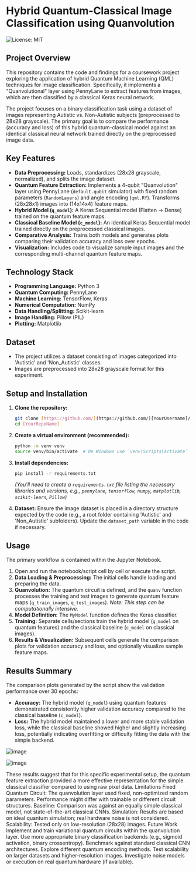 
# Hybrid Quantum-Classical Image Classification using Quanvolution

![License: MIT](https://img.shields.io/badge/License-MIT-yellow.svg) 
## Project Overview

This repository contains the code and findings for a coursework project exploring the application of hybrid Quantum Machine Learning (QML) techniques for image classification. Specifically, it implements a "Quanvolutional" layer using PennyLane to extract features from images, which are then classified by a classical Keras neural network.

The project focuses on a binary classification task using a dataset of images representing Autistic vs. Non-Autistic subjects (preprocessed to 28x28 grayscale). The primary goal is to compare the performance (accuracy and loss) of this hybrid quantum-classical model against an identical classical neural network trained directly on the preprocessed image data.

## Key Features

* **Data Preprocessing:** Loads, standardizes (28x28 grayscale, normalized), and splits the image dataset.
* **Quantum Feature Extraction:** Implements a 4-qubit "Quanvolution" layer using PennyLane (`default.qubit` simulator) with fixed random parameters (`RandomLayers`) and angle encoding (`qml.RY`). Transforms (28x28x1) images into (14x14x4) feature maps.
* **Hybrid Model (`q_model`):** A Keras Sequential model (Flatten -> Dense) trained on the quantum feature maps.
* **Classical Baseline Model (`c_model`):** An identical Keras Sequential model trained directly on the preprocessed classical images.
* **Comparative Analysis:** Trains both models and generates plots comparing their validation accuracy and loss over epochs.
* **Visualization:** Includes code to visualize sample input images and the corresponding multi-channel quantum feature maps.

## Technology Stack

* **Programming Language:** Python 3
* **Quantum Computing:** PennyLane
* **Machine Learning:** TensorFlow, Keras
* **Numerical Computation:** NumPy
* **Data Handling/Splitting:** Scikit-learn
* **Image Handling:** Pillow (PIL)
* **Plotting:** Matplotlib

## Dataset

* The project utilizes a dataset consisting of images categorized into 'Autistic' and 'Non_Autistic' classes.
* Images are preprocessed into 28x28 grayscale format for this experiment.

## Setup and Installation

1.  **Clone the repository:**
    ```bash
    git clone [https://github.com/](https://github.com/)[YourUsername]/[YourRepoName].git
    cd [YourRepoName]
    ```
2.  **Create a virtual environment (recommended):**
    ```bash
    python -m venv venv
    source venv/bin/activate  # On Windows use `venv\Scripts\activate`
    ```
3.  **Install dependencies:**
    ```bash
    pip install -r requirements.txt
    ```
    *(You'll need to create a `requirements.txt` file listing the necessary libraries and versions, e.g., `pennylane`, `tensorflow`, `numpy`, `matplotlib`, `scikit-learn`, `Pillow`)*

4.  **Dataset:** Ensure the image dataset is placed in a directory structure expected by the code (e.g., a root folder containing 'Autistic' and 'Non_Autistic' subfolders). Update the `dataset_path` variable in the code if necessary.

## Usage

The primary workflow is contained within the Jupyter Notebook.

1.  Open and run the notebook/script cell by cell or execute the script.
2.  **Data Loading & Preprocessing:** The initial cells handle loading and preparing the data.
3.  **Quanvolution:** The quantum circuit is defined, and the `quanv` function processes the training and test images to generate quantum feature maps (`q_train_images`, `q_test_images`). *Note: This step can be computationally intensive.*
4.  **Model Definition:** The `MyModel` function defines the Keras classifier.
5.  **Training:** Separate cells/sections train the hybrid model (`q_model` on quantum features) and the classical baseline (`c_model` on classical images).
6.  **Results & Visualization:** Subsequent cells generate the comparison plots for validation accuracy and loss, and optionally visualize sample feature maps.

## Results Summary

The comparison plots generated by the script show the validation performance over 30 epochs:

* **Accuracy:** The hybrid model (`q_model`) using quantum features demonstrated consistently higher validation accuracy compared to the classical baseline (`c_model`).
* **Loss:** The hybrid model maintained a lower and more stable validation loss, while the classical baseline showed higher and slightly increasing loss, potentially indicating overfitting or difficulty fitting the data with the simple backend.


![image](https://github.com/user-attachments/assets/24410af2-cf3e-4bfd-a331-bb35787dc259)

![image](https://github.com/user-attachments/assets/0396d2dc-d97a-4deb-8e2b-901790df917d)



These results suggest that for this specific experimental setup, the quantum feature extraction provided a more effective representation for the simple classical classifier compared to using raw pixel data.
Limitations
Fixed Quantum Circuit: The quanvolution layer used fixed, non-optimized random parameters. Performance might differ with trainable or different circuit structures.
Baseline: Comparison was against an equally simple classical model, not state-of-the-art classical CNNs.
Simulation: Results are based on ideal quantum simulation; real hardware noise is not considered.
Scalability: Tested only on low-resolution (28x28) images.
Future Work
Implement and train variational quantum circuits within the quanvolution layer.
Use more appropriate binary classification backends (e.g., sigmoid activation, binary crossentropy).
Benchmark against standard classical CNN architectures.
Explore different quantum encoding methods.
Test scalability on larger datasets and higher-resolution images.
Investigate noise models or execution on real quantum hardware (if available).
